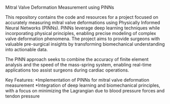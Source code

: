 Mitral Valve Deformation Measurement using PINNs

This repository contains the code and resources for a project focused on accurately measuring mitral valve deformations using Physically Informed Neural Networks (PINNs). PINNs leverage deep learning techniques while incorporating physical principles, enabling precise modeling of complex valve deformation phenomena. The project aims to provide surgeons with valuable pre-surgical insights by transforming biomechanical understanding into actionable data.

The PINN approach seeks to combine the accuracy of finite element analysis and the speed of the mass-spring system, enabling real-time applications too assist surgeons during cardiac operations.

Key Features:
*Implementation of PINNs for mitral valve deformation measurement
*Integration of deep learning and biomechanical principles, with a focus on minimizing the Lagrangian due to blood pressure forces and tendon pressure
